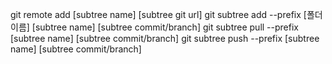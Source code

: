 git remote add [subtree name] [subtree git url]
git subtree add --prefix [폴더이름] [subtree name] [subtree commit/branch]
git subtree pull --prefix [subtree name] [subtree commit/branch]
git subtree push --prefix [subtree name] [subtree commit/branch]